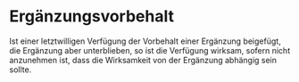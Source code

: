# Ergänzungsvorbehalt

Ist einer letztwilligen Verfügung der Vorbehalt einer Ergänzung beigefügt, die Ergänzung aber unterblieben, so ist die Verfügung wirksam, sofern nicht anzunehmen ist, dass die Wirksamkeit von der Ergänzung abhängig sein sollte.